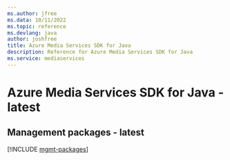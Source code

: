 ```yaml
---
ms.author: jfree
ms.data: 10/11/2022
ms.topic: reference
ms.devlang: java
author: joshfree
title: Azure Media Services SDK for Java
description: Reference for Azure Media Services SDK for Java
ms.service: mediaservices
---
```

# Azure Media Services SDK for Java - latest

## Management packages - latest
[!INCLUDE [mgmt-packages](media-services-mgmt-index.md)]